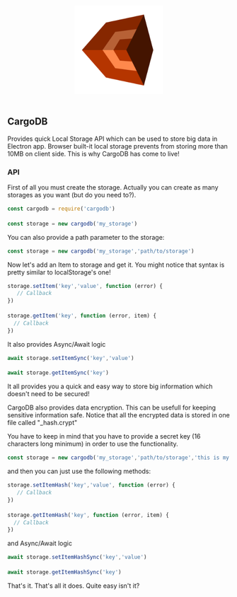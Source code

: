 <div align="center">
  <img width="200" height="200" src="https://raw.githubusercontent.com/Ph0enixKM/CargoDB/master/cargo.png">
  <br>
  <br>
</div>

## CargoDB
Provides quick Local Storage API which can be used to store big data in Electron app.
Browser built-it local storage prevents from storing more than 10MB on client side.
This is why CargoDB has come to live!

### API
First of all you must create the storage.
Actually you can create as many storages as you want (but do you need to?).

```js
const cargodb = require('cargodb')

const storage = new cargodb('my_storage')
```
  
You can also provide a path parameter to the storage:
  
```js
const storage = new cargodb('my_storage','path/to/storage')
```
  
Now let's add an Item to storage and get it.
You might notice that syntax is pretty similar to localStorage's one!

```js
storage.setItem('key','value', function (error) {
   // Callback
})
    
storage.getItem('key', function (error, item) {
  // Callback
})
```

It also provides Async/Await logic

```js
await storage.setItemSync('key','value')

await storage.getItemSync('key')
```

It all provides you a quick and easy way to store big information which doesn't
need to be secured!

CargoDB also provides data encryption. This can be usefull for keeping sensitive
information safe. Notice that all the encrypted data is stored in one file
called "_hash.crypt"

You have to keep in mind that you have to provide a secret key (16 characters long minimum)
in order to use the functionality.

```js
const storage = new cargodb('my_storage','path/to/storage','this is my secret code which is really long')
```

and then you can just use the following methods:

```js
storage.setItemHash('key','value', function (error) {
   // Callback
})
    
storage.getItemHash('key', function (error, item) {
  // Callback
})
```

and Async/Await logic

```js
await storage.setItemHashSync('key','value')

await storage.getItemHashSync('key')
```

That's it. That's all it does. Quite easy isn't it?


